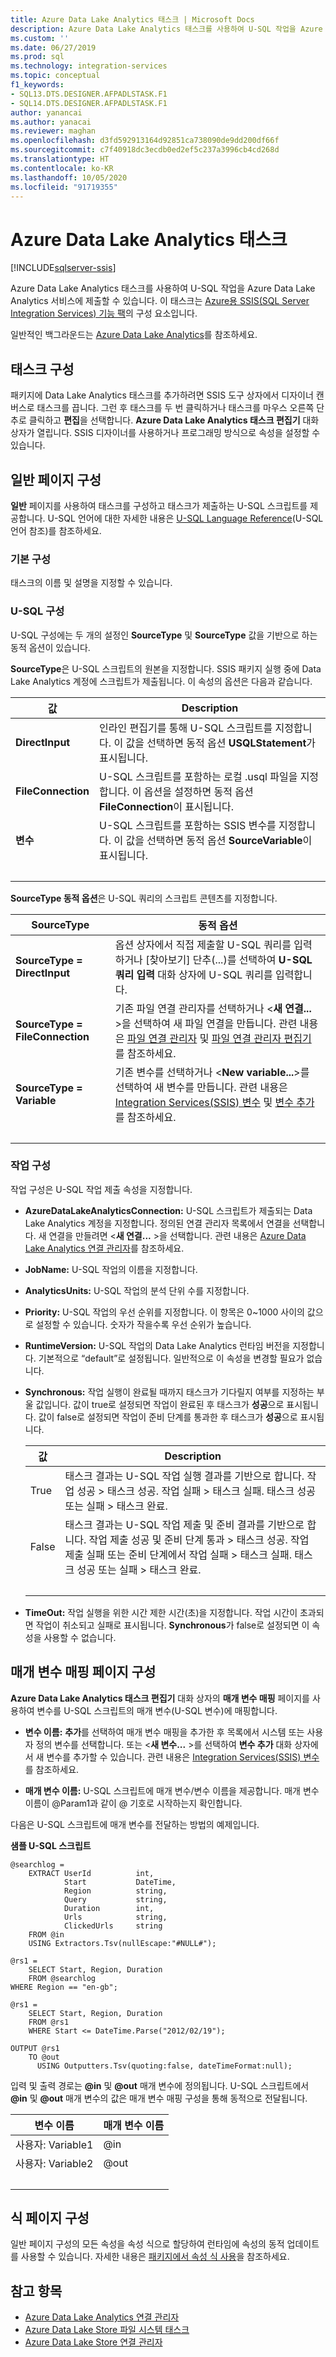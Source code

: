 ```yaml
---
title: Azure Data Lake Analytics 태스크 | Microsoft Docs
description: Azure Data Lake Analytics 태스크를 사용하여 U-SQL 작업을 Azure Data Lake Analytics 서비스에 제출할 수 있습니다.
ms.custom: ''
ms.date: 06/27/2019
ms.prod: sql
ms.technology: integration-services
ms.topic: conceptual
f1_keywords:
- SQL13.DTS.DESIGNER.AFPADLSTASK.F1
- SQL14.DTS.DESIGNER.AFPADLSTASK.F1
author: yanancai
ms.author: yanacai
ms.reviewer: maghan
ms.openlocfilehash: d3fd592913164d92851ca738090de9dd200df66f
ms.sourcegitcommit: c7f40918dc3ecdb0ed2ef5c237a3996cb4cd268d
ms.translationtype: HT
ms.contentlocale: ko-KR
ms.lasthandoff: 10/05/2020
ms.locfileid: "91719355"
---
```

# <a name="azure-data-lake-analytics-task"></a>Azure Data Lake Analytics 태스크

[!INCLUDE[sqlserver-ssis](../../includes/applies-to-version/sqlserver-ssis.md)]



Azure Data Lake Analytics 태스크를 사용하여 U-SQL 작업을 Azure Data Lake Analytics 서비스에 제출할 수 있습니다. 이 태스크는 [Azure용 SSIS(SQL Server Integration Services) 기능 팩](../../integration-services/azure-feature-pack-for-integration-services-ssis.md)의 구성 요소입니다.

일반적인 백그라운드는 [Azure Data Lake Analytics](https://azure.microsoft.com/services/data-lake-analytics/)를 참조하세요.

## <a name="configure-the-task"></a>태스크 구성

패키지에 Data Lake Analytics 태스크를 추가하려면 SSIS 도구 상자에서 디자이너 캔버스로 태스크를 끕니다. 그런 후 태스크를 두 번 클릭하거나 태스크를 마우스 오른쪽 단추로 클릭하고 **편집**을 선택합니다. **Azure Data Lake Analytics 태스크 편집기** 대화 상자가 열립니다. SSIS 디자이너를 사용하거나 프로그래밍 방식으로 속성을 설정할 수 있습니다.

## <a name="general-page-configuration"></a>일반 페이지 구성

**일반** 페이지를 사용하여 태스크를 구성하고 태스크가 제출하는 U-SQL 스크립트를 제공합니다. U-SQL 언어에 대한 자세한 내용은 [U-SQL Language Reference](/u-sql/)(U-SQL 언어 참조)를 참조하세요.

### <a name="basic-configuration"></a>기본 구성

태스크의 이름 및 설명을 지정할 수 있습니다.

### <a name="u-sql-configuration"></a>U-SQL 구성

U-SQL 구성에는 두 개의 설정인 **SourceType** 및 **SourceType** 값을 기반으로 하는 동적 옵션이 있습니다. 

**SourceType**은 U-SQL 스크립트의 원본을 지정합니다. SSIS 패키지 실행 중에 Data Lake Analytics 계정에 스크립트가 제출됩니다. 이 속성의 옵션은 다음과 같습니다.

|값|Description|  
|-----------|-----------------|  
|**DirectInput**|인라인 편집기를 통해 U-SQL 스크립트를 지정합니다. 이 값을 선택하면 동적 옵션 **USQLStatement**가 표시됩니다.|  
|**FileConnection**|U-SQL 스크립트를 포함하는 로컬 .usql 파일을 지정합니다. 이 옵션을 설정하면 동적 옵션 **FileConnection**이 표시됩니다.|  
|**변수**|U-SQL 스크립트를 포함하는 SSIS 변수를 지정합니다. 이 값을 선택하면 동적 옵션 **SourceVariable**이 표시됩니다.|
| &nbsp; | &nbsp; |

**SourceType 동적 옵션**은 U-SQL 쿼리의 스크립트 콘텐츠를 지정합니다. 

|SourceType|동적 옵션|  
|-----------|-----------------|  
|**SourceType = DirectInput**|옵션 상자에서 직접 제출할 U-SQL 쿼리를 입력하거나 [찾아보기] 단추(...)를 선택하여 **U-SQL 쿼리 입력** 대화 상자에 U-SQL 쿼리를 입력합니다.|  
|**SourceType = FileConnection**|기존 파일 연결 관리자를 선택하거나 <**새 연결...** >을 선택하여 새 파일 연결을 만듭니다. 관련 내용은 [파일 연결 관리자](../../integration-services/connection-manager/file-connection-manager.md) 및 [파일 연결 관리자 편집기](../connection-manager/file-connection-manager.md)를 참조하세요.|  
|**SourceType = Variable**|기존 변수를 선택하거나 \<**New variable...**>를 선택하여 새 변수를 만듭니다. 관련 내용은 [Integration Services&#40;SSIS&#41; 변수](../../integration-services/integration-services-ssis-variables.md) 및 [변수 추가](../integration-services-ssis-variables.md)를 참조하세요.|
| &nbsp; | &nbsp; |


### <a name="job-configuration"></a>작업 구성
작업 구성은 U-SQL 작업 제출 속성을 지정합니다.

- **AzureDataLakeAnalyticsConnection:** U-SQL 스크립트가 제출되는 Data Lake Analytics 계정을 지정합니다. 정의된 연결 관리자 목록에서 연결을 선택합니다. 새 연결을 만들려면 <**새 연결...** >을 선택합니다. 관련 내용은 [Azure Data Lake Analytics 연결 관리자](../../integration-services/connection-manager/azure-data-lake-analytics-connection-manager.md)를 참조하세요.

- **JobName:** U-SQL 작업의 이름을 지정합니다. 
- **AnalyticsUnits:** U-SQL 작업의 분석 단위 수를 지정합니다.
- **Priority:** U-SQL 작업의 우선 순위를 지정합니다. 이 항목은 0~1000 사이의 값으로 설정할 수 있습니다. 숫자가 작을수록 우선 순위가 높습니다.
- **RuntimeVersion:** U-SQL 작업의 Data Lake Analytics 런타임 버전을 지정합니다. 기본적으로 “default”로 설정됩니다. 일반적으로 이 속성을 변경할 필요가 없습니다.
- **Synchronous:** 작업 실행이 완료될 때까지 태스크가 기다릴지 여부를 지정하는 부울 값입니다. 값이 true로 설정되면 작업이 완료된 후 태스크가 **성공**으로 표시됩니다. 값이 false로 설정되면 작업이 준비 단계를 통과한 후 태스크가 **성공**으로 표시됩니다.

  |값|Description|
  |-----------|-----------------|
  |True|태스크 결과는 U-SQL 작업 실행 결과를 기반으로 합니다. 작업 성공 > 태스크 성공. 작업 실패 > 태스크 실패. 태스크 성공 또는 실패 > 태스크 완료.|
  |False|태스크 결과는 U-SQL 작업 제출 및 준비 결과를 기반으로 합니다. 작업 제출 성공 및 준비 단계 통과 > 태스크 성공. 작업 제출 실패 또는 준비 단계에서 작업 실패 > 태스크 실패. 태스크 성공 또는 실패 > 태스크 완료.|
  | &nbsp; | &nbsp; |

- **TimeOut:** 작업 실행을 위한 시간 제한 시간(초)을 지정합니다. 작업 시간이 초과되면 작업이 취소되고 실패로 표시됩니다. **Synchronous**가 false로 설정되면 이 속성을 사용할 수 없습니다.

## <a name="parameter-mapping-page-configuration"></a>매개 변수 매핑 페이지 구성

**Azure Data Lake Analytics 태스크 편집기** 대화 상자의 **매개 변수 매핑** 페이지를 사용하여 변수를 U-SQL 스크립트의 매개 변수(U-SQL 변수)에 매핑합니다.

- **변수 이름:** **추가**를 선택하여 매개 변수 매핑을 추가한 후 목록에서 시스템 또는 사용자 정의 변수를 선택합니다. 또는 <**새 변수...** >를 선택하여 **변수 추가** 대화 상자에서 새 변수를 추가할 수 있습니다. 관련 내용은 [Integration Services&#40;SSIS&#41; 변수](../../integration-services/integration-services-ssis-variables.md)를 참조하세요.  

- **매개 변수 이름:** U-SQL 스크립트에 매개 변수/변수 이름을 제공합니다. 매개 변수 이름이 \@Param1과 같이 \@ 기호로 시작하는지 확인합니다. 

다음은 U-SQL 스크립트에 매개 변수를 전달하는 방법의 예제입니다.

**샘플 U-SQL 스크립트**
```
@searchlog =
    EXTRACT UserId          int,
            Start           DateTime,
            Region          string,
            Query           string,
            Duration        int,
            Urls            string,
            ClickedUrls     string
    FROM @in
    USING Extractors.Tsv(nullEscape:"#NULL#");

@rs1 =
    SELECT Start, Region, Duration
    FROM @searchlog
WHERE Region == "en-gb";

@rs1 =
    SELECT Start, Region, Duration
    FROM @rs1
    WHERE Start <= DateTime.Parse("2012/02/19");

OUTPUT @rs1   
    TO @out
      USING Outputters.Tsv(quoting:false, dateTimeFormat:null);
```

입력 및 출력 경로는 **\@in** 및 **\@out** 매개 변수에 정의됩니다. U-SQL 스크립트에서 **\@in** 및 **\@out** 매개 변수의 값은 매개 변수 매핑 구성을 통해 동적으로 전달됩니다.

|변수 이름|매개 변수 이름|
|-------------|--------------|
|사용자: Variable1|\@in|
|사용자: Variable2|\@out| 
| &nbsp; | &nbsp; |

## <a name="expression-page-configuration"></a>식 페이지 구성

일반 페이지 구성의 모든 속성을 속성 식으로 할당하여 런타임에 속성의 동적 업데이트를 사용할 수 있습니다. 자세한 내용은 [패키지에서 속성 식 사용](../../integration-services/expressions/use-property-expressions-in-packages.md)을 참조하세요.

## <a name="see-also"></a>참고 항목
- [Azure Data Lake Analytics 연결 관리자](../../integration-services/connection-manager/azure-data-lake-analytics-connection-manager.md)
- [Azure Data Lake Store 파일 시스템 태스크](../../integration-services/control-flow/azure-data-lake-store-file-system-task.md)
- [Azure Data Lake Store 연결 관리자](../../integration-services/connection-manager/azure-data-lake-store-connection-manager.md)